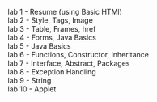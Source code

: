 lab 1 - Resume (using Basic HTMl)\
lab 2 - Style, Tags, Image\
lab 3 - Table, Frames, href\
lab 4 - Forms, Java Basics\
lab 5 - Java Basics\
lab 6 - Functions, Constructor, Inheritance\
lab 7 - Interface, Abstract, Packages\
lab 8 - Exception Handling\
lab 9 - String\
lab 10 - Applet
